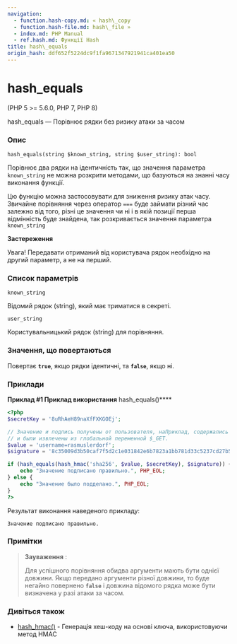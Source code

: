 ```yaml
---
navigation:
  - function.hash-copy.md: « hash\_copy
  - function.hash-file.md: hash\_file »
  - index.md: PHP Manual
  - ref.hash.md: Функції Hash
title: hash\_equals
origin_hash: ddf652f5224dc9f1fa9671347921941ca401ea50
---
```

# hash\_equals

(PHP 5 >= 5.6.0, PHP 7, PHP 8)

hash\_equals — Порівнює рядки без ризику атаки за часом

### Опис

```methodsynopsis
hash_equals(string $known_string, string $user_string): bool
```

Порівнює два рядки на ідентичність так, що значення параметра `known_string` не можна розкрити методами, що базуються на знанні часу виконання функції.

Цю функцію можна застосовувати для зниження ризику атак часу. Звичайне порівняння через оператор `===` буде займати різний час залежно від того, різні це значення чи ні і в якій позиції перша відмінність буде знайдена, так розкривається значення параметра `known_string`

**Застереження**

Увага! Передавати отриманий від користувача рядок необхідно на другий параметр, а не на перший.

### Список параметрів

`known_string`

Відомий рядок (string), який має триматися в секреті.

`user_string`

Користувальницький рядок (string) для порівняння.

### Значення, що повертаються

Повертає **`true`**, якщо рядки ідентичні, та **`false`**, якщо ні.

### Приклади

**Приклад #1 Приклад використання** hash\_equals()\*\*\*\*

```php
<?php
$secretKey = '8uRhAeH89naXfFXKGOEj';

// Значение и подпись получены от пользователя, наПриклад, содержались в URL-адресе
// и были извлечены из глобальной переменной $_GET.
$value = 'username=rasmuslerdorf';
$signature = '8c35009d3b50caf7f5d2c1e031842e6b7823a1bb781d33c5237cd27b57b5f327';

if (hash_equals(hash_hmac('sha256', $value, $secretKey), $signature)) {
    echo "Значение подписано правильно.", PHP_EOL;
} else {
    echo "Значение было подделано.", PHP_EOL;
}
?>
```

Результат виконання наведеного прикладу:

```
Значение подписано правильно.
```

### Примітки

> **Зауваження** :
> 
> Для успішного порівняння обидва аргументи мають бути однієї довжини. Якщо передано аргументи різної довжини, то буде негайно повернено **`false`** і довжина відомого рядка може бути визначена у разі атаки за часом.

### Дивіться також

-   [hash\_hmac()](function.hash-hmac.md) \- Генерація хеш-коду на основі ключа, використовуючи метод HMAC
